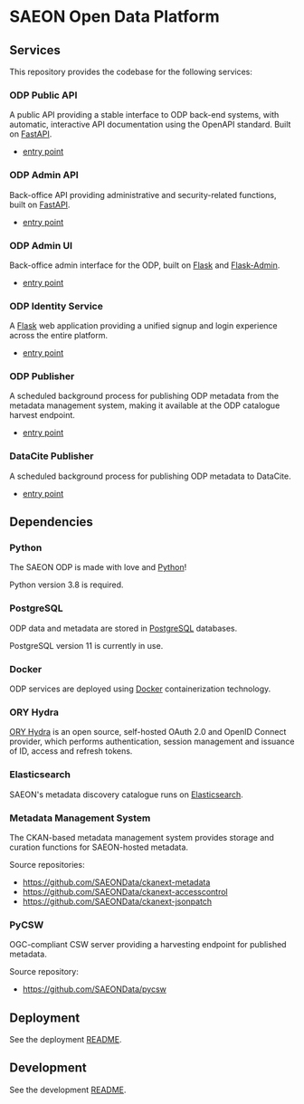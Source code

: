 # SAEON Open Data Platform

## Services
This repository provides the codebase for the following services:

### ODP Public API
A public API providing a stable interface to ODP back-end systems, with automatic,
interactive API documentation using the OpenAPI standard.
Built on [FastAPI](https://fastapi.tiangolo.com/).

- [entry point](odp/api/public.py)

### ODP Admin API
Back-office API providing administrative and security-related functions,
built on [FastAPI](https://fastapi.tiangolo.com/).

- [entry point](odp/api/admin.py)

### ODP Admin UI
Back-office admin interface for the ODP, built on [Flask](https://flask.palletsprojects.com/)
and [Flask-Admin](https://flask-admin.readthedocs.io/en/latest/).

- [entry point](odp/admin/app.py)

### ODP Identity Service
A [Flask](https://flask.palletsprojects.com/) web application providing a unified
signup and login experience across the entire platform.

- [entry point](odp/identity/app.py)

### ODP Publisher
A scheduled background process for publishing ODP metadata from the metadata
management system, making it available at the ODP catalogue harvest endpoint.

- [entry point](odp/publish/main.py)

### DataCite Publisher
A scheduled background process for publishing ODP metadata to DataCite.

- [entry point](odp/publish/datacite.py)

## Dependencies

### Python
The SAEON ODP is made with love and [Python](https://www.python.org/)!

Python version 3.8 is required.

### PostgreSQL
ODP data and metadata are stored in [PostgreSQL](https://www.postgresql.org/) databases.

PostgreSQL version 11 is currently in use.

### Docker
ODP services are deployed using [Docker](https://www.docker.com/)
containerization technology.

### ORY Hydra
[ORY Hydra](https://www.ory.sh/hydra/) is an open source, self-hosted OAuth 2.0
and OpenID Connect provider, which performs authentication, session management and
issuance of ID, access and refresh tokens.

### Elasticsearch
SAEON's metadata discovery catalogue runs on [Elasticsearch](https://www.elastic.co/).

### Metadata Management System
The CKAN-based metadata management system provides storage and curation functions
for SAEON-hosted metadata.

Source repositories:
- https://github.com/SAEONData/ckanext-metadata
- https://github.com/SAEONData/ckanext-accesscontrol
- https://github.com/SAEONData/ckanext-jsonpatch

### PyCSW
OGC-compliant CSW server providing a harvesting endpoint for published metadata.

Source repository:
- https://github.com/SAEONData/pycsw

## Deployment

See the deployment [README](deploy).

## Development

See the development [README](develop).
